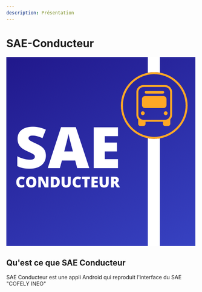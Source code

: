 ```yaml
---
description: Présentation
---
```


# SAE-Conducteur

![](<.gitbook/assets/SAE CONDUCTEUR.png>)

## Qu'est ce que SAE Conducteur

SAE Conducteur est une appli Android qui reproduit l'interface du SAE "COFELY INEO"
